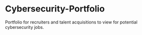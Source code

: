# Cybersecurity-Portfolio
Portfolio for recruiters and talent acquisitions to view for potential cybersecurity jobs.
